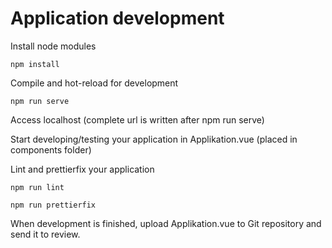 # Application development

Install node modules
```
npm install
```

Compile and hot-reload for development
```
npm run serve
```

Access localhost (complete url is written after npm run serve)

Start developing/testing your application in Applikation.vue (placed in components folder)

Lint and prettierfix your application
```
npm run lint
```

```
npm run prettierfix
```

When development is finished, upload Applikation.vue to Git repository and send it to review.
